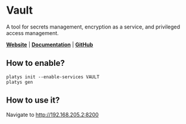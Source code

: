 # Vault

A tool for secrets management, encryption as a service, and privileged access management.

**[Website](https://www.vaultproject.io/)** | **[Documentation](https://www.vaultproject.io/docs)** | **[GitHub](https://github.com/hashicorp/vault)**

## How to enable?

```
platys init --enable-services VAULT
platys gen
```

## How to use it?

Navigate to <http://192.168.205.2:8200>